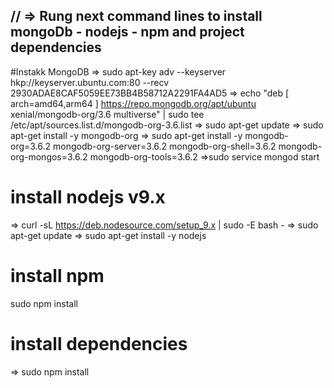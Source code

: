 // => Rung next command lines to install mongoDb - nodejs - npm and project dependencies
---------------------------------------------------
#Instakk MongoDB
  => sudo apt-key adv --keyserver hkp://keyserver.ubuntu.com:80 --recv 2930ADAE8CAF5059EE73BB4B58712A2291FA4AD5
  => echo "deb [ arch=amd64,arm64 ] https://repo.mongodb.org/apt/ubuntu xenial/mongodb-org/3.6 multiverse" | sudo tee /etc/apt/sources.list.d/mongodb-org-3.6.list
  => sudo apt-get update
  => sudo apt-get install -y mongodb-org
  => sudo apt-get install -y mongodb-org=3.6.2 mongodb-org-server=3.6.2 mongodb-org-shell=3.6.2 mongodb-org-mongos=3.6.2 mongodb-org-tools=3.6.2
  =>sudo service mongod start

# install nodejs v9.x
  => curl -sL https://deb.nodesource.com/setup_9.x | sudo -E bash -
  => sudo apt-get update
  => sudo apt-get install -y nodejs

# install npm
  sudo npm install

# install dependencies
  => sudo npm install
